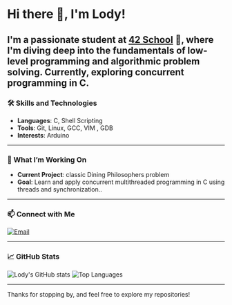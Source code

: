 # Hi there 👋, I'm Lody!

I'm a passionate student at [42 School](https://42.fr/en/homepage/) 🏫, where I'm diving deep into the fundamentals of **low-level programming** and **algorithmic problem solving**. Currently, exploring concurrent programming in C.
---

### 🛠️ Skills and Technologies
- **Languages**: C, Shell Scripting
- **Tools**: Git, Linux, GCC, VIM , GDB 
- **Interests**: Arduino

---

### 🌱 What I’m Working On
- **Current Project**: classic Dining Philosophers problem
- **Goal**: Learn and apply concurrent multithreaded programming in C using threads and synchronization..

---

### 📫 Connect with Me
[![Email](https://img.shields.io/badge/Email-D14836?style=flat&logo=gmail&logoColor=white)](mailto:lodyiaremko@proton.me)



---

### 📈 GitHub Stats
![Lody's GitHub stats](https://github-readme-stats.vercel.app/api?username=Lody-dev&show_icons=true&theme=radical)
![Top Languages](https://github-readme-stats.vercel.app/api/top-langs/?username=Lody-dev&layout=compact&theme=radical)

---

Thanks for stopping by, and feel free to explore my repositories!
